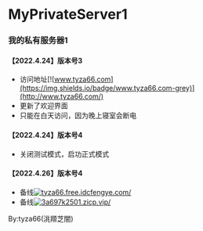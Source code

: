 # MyPrivateServer1
### 我的私有服务器1

#### 【2022.4.24】版本号3
- 访问地址[![www.tyza66.com](https://img.shields.io/badge/www.tyza66.com-grey)](http://www.tyza66.com/)  
- 更新了欢迎界面
- 只能在白天访问，因为晚上寝室会断电  

#### 【2022.4.24】版本号4
- 关闭测试模式，启功正式模式  

#### 【2022.4.26】版本号4
- 备线[![tyza66.free.idcfengye.com/](https://img.shields.io/badge/tyza66.free.idcfengye.com/-grey)](http://tyza66.free.idcfengye.com/) 
- 备线[![3a697k2501.zicp.vip/](https://img.shields.io/badge/3a697k2501.zicp.vip/-grey)](http://3a697k2501.zicp.vip/) 

By:tyza66(洮羱芝闇)

